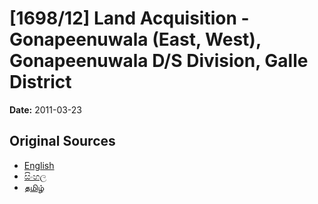 # [1698/12] Land Acquisition - Gonapeenuwala (East, West), Gonapeenuwala D/S Division, Galle District

**Date:** 2011-03-23

## Original Sources

- [English](https://documents.gov.lk/view/extra-gazettes/2011/3/1698-12_E.pdf)
- [සිංහල](https://documents.gov.lk/view/extra-gazettes/2011/3/1698-12_S.pdf)
- [தமிழ்](https://documents.gov.lk/view/extra-gazettes/2011/3/1698-12_T.pdf)

